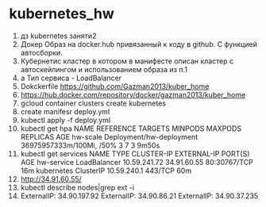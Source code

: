 # kubernetes_hw
1. дз kubernetes заняти2
2. Докер Образ на docker.hub привязанный к коду в github. С функцией автосборки.
3. Кубернетис кластер в котором в манифесте описан кластер с автоскейлингом и использованием образа из п.1
4. а Тип сервиса - LoadBalancer
5. Dokckerfile https://github.com/Gazman2013/kuber_home
6. https://hub.docker.com/repository/docker/gazman2013/kuber_home
7. gcloud container clusters create kubernetes
8. create manifesr deploy.yml
9. kubectl apply -f deploy.yml
10. kubectl get hpa
NAME       REFERENCE                  TARGETS                             MINPODS   MAXPODS   REPLICAS   AGE
hw-scale   Deployment/hw-deployment   36975957333m/100Mi, <unknown>/50%   3         7         3          9m50s
12. kubectl get services
NAME         TYPE           CLUSTER-IP     EXTERNAL-IP   PORT(S)        AGE
hw-service   LoadBalancer   10.59.241.72   34.91.60.55   80:30767/TCP   16m
kubernetes   ClusterIP      10.59.240.1    <none>        443/TCP        60m
13. http://34.91.60.55/
14. kubectl describe nodes|grep ext -i
15. ExternalIP:   34.90.197.92
  ExternalIP:   34.90.86.21
  ExternalIP:   34.90.37.235
